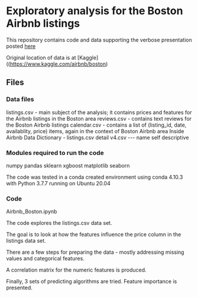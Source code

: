 # Exploratory analysis for the Boston Airbnb listings

This repository contains code and data supporting the verbose presentation posted [here](https://cmageanu.github.io/abnb_boston)

Original location of data is at [Kaggle]((https://www.kaggle.com/airbnb/boston)

## Files
### Data files

listings.csv - main subject of the analysis; it contains prices and features for the Airbnb listings in the Boston area
reviews.csv - contains text reviews for the Boston Airbnb listings
calendar.csv - contains a list of (listing_id, date, availablity, price) items, again in the context of Boston Airbnb area
Inside Airbnb Data Dictionary - listings.csv detail v4.csv --- name self descriptive

### Modules required to run the code

numpy
pandas
sklearn
xgboost
matplotlib
seaborn

The code was tested in a conda created environment using conda 4.10.3 with Python 3.7.7 running on Ubuntu 20.04

### Code

Airbnb_Boston.ipynb

The code explores the listings.csv data set.

The goal is to look at how the features influence the price column in the listings data set.

There are a few steps for preparing the data - mostly addressing missing values and categorical features.

A correlation matrix for the numeric features is produced.

Finally, 3 sets of predicting algorithms are tried. Feature importance is presented.